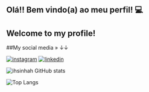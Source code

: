 ## Olá!! Bem vindo(a) ao meu perfil! 💻

## Welcome to my profile! 

##My social media »
        ↓↓

[![instagram](https://img.shields.io/badge/Instagram-E4405F?style=for-the-badge&logo=instagram&logoColor=white)](https://www.instagram.com/ihsinhah/)
[![linkedin](https://img.shields.io/badge/LinkedIn-0077B5?style=for-the-badge&logo=linkedin&logoColor=white)](https://www.linkedin.com/in/thais-souza-silva-77369328a/)

![ihsinhah GitHub stats](https://github-readme-stats.vercel.app/api?username=ihsinhah&show_icons=true&theme=radical)

![Top Langs](https://github-readme-stats.vercel.app/api/top-langs/?username=ihsinhah&hide_progress=true)
